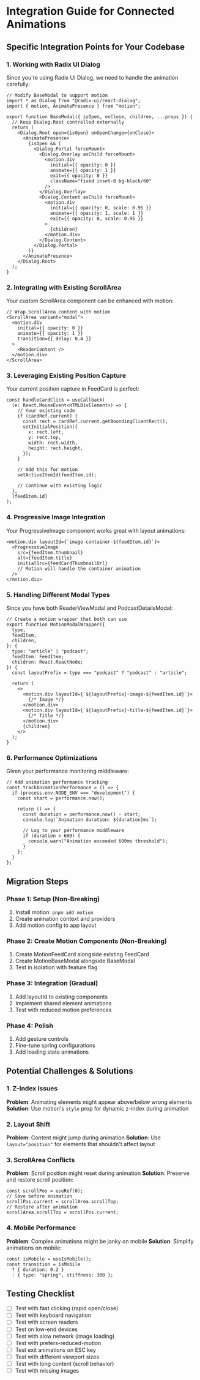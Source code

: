 # Integration Guide for Connected Animations

## Specific Integration Points for Your Codebase

### 1. Working with Radix UI Dialog

Since you're using Radix UI Dialog, we need to handle the animation carefully:

```tsx
// Modify BaseModal to support motion
import * as Dialog from "@radix-ui/react-dialog";
import { motion, AnimatePresence } from "motion";

export function BaseModal({ isOpen, onClose, children, ...props }) {
  // Keep Dialog.Root controlled externally
  return (
    <Dialog.Root open={isOpen} onOpenChange={onClose}>
      <AnimatePresence>
        {isOpen && (
          <Dialog.Portal forceMount>
            <Dialog.Overlay asChild forceMount>
              <motion.div
                initial={{ opacity: 0 }}
                animate={{ opacity: 1 }}
                exit={{ opacity: 0 }}
                className="fixed inset-0 bg-black/60"
              />
            </Dialog.Overlay>
            <Dialog.Content asChild forceMount>
              <motion.div
                initial={{ opacity: 0, scale: 0.95 }}
                animate={{ opacity: 1, scale: 1 }}
                exit={{ opacity: 0, scale: 0.95 }}
              >
                {children}
              </motion.div>
            </Dialog.Content>
          </Dialog.Portal>
        )}
      </AnimatePresence>
    </Dialog.Root>
  );
}
```

### 2. Integrating with Existing ScrollArea

Your custom ScrollArea component can be enhanced with motion:

```tsx
// Wrap ScrollArea content with motion
<ScrollArea variant="modal">
  <motion.div
    initial={{ opacity: 0 }}
    animate={{ opacity: 1 }}
    transition={{ delay: 0.4 }}
  >
    <ReaderContent />
  </motion.div>
</ScrollArea>
```

### 3. Leveraging Existing Position Capture

Your current position capture in FeedCard is perfect:

```tsx
const handleCardClick = useCallback(
  (e: React.MouseEvent<HTMLDivElement>) => {
    // Your existing code
    if (cardRef.current) {
      const rect = cardRef.current.getBoundingClientRect();
      setInitialPosition({
        x: rect.left,
        y: rect.top,
        width: rect.width,
        height: rect.height,
      });
    }

    // Add this for motion
    setActiveItemId(feedItem.id);

    // Continue with existing logic
  },
  [feedItem.id]
);
```

### 4. Progressive Image Integration

Your ProgressiveImage component works great with layout animations:

```tsx
<motion.div layoutId={`image-container-${feedItem.id}`}>
  <ProgressiveImage
    src={feedItem.thumbnail}
    alt={feedItem.title}
    initialSrc={feedCardThumbnailUrl}
    // Motion will handle the container animation
  />
</motion.div>
```

### 5. Handling Different Modal Types

Since you have both ReaderViewModal and PodcastDetailsModal:

```tsx
// Create a motion wrapper that both can use
export function MotionModalWrapper({
  type,
  feedItem,
  children,
}: {
  type: "article" | "podcast";
  feedItem: FeedItem;
  children: React.ReactNode;
}) {
  const layoutPrefix = type === "podcast" ? "podcast" : "article";

  return (
    <>
      <motion.div layoutId={`${layoutPrefix}-image-${feedItem.id}`}>
        {/* Image */}
      </motion.div>
      <motion.div layoutId={`${layoutPrefix}-title-${feedItem.id}`}>
        {/* Title */}
      </motion.div>
      {children}
    </>
  );
}
```

### 6. Performance Optimizations

Given your performance monitoring middleware:

```tsx
// Add animation performance tracking
const trackAnimationPerformance = () => {
  if (process.env.NODE_ENV === "development") {
    const start = performance.now();

    return () => {
      const duration = performance.now() - start;
      console.log(`Animation duration: ${duration}ms`);

      // Log to your performance middleware
      if (duration > 600) {
        console.warn("Animation exceeded 600ms threshold");
      }
    };
  }
};
```

## Migration Steps

### Phase 1: Setup (Non-Breaking)

1. Install motion: `pnpm add motion`
2. Create animation context and providers
3. Add motion config to app layout

### Phase 2: Create Motion Components (Non-Breaking)

1. Create MotionFeedCard alongside existing FeedCard
2. Create MotionBaseModal alongside BaseModal
3. Test in isolation with feature flag

### Phase 3: Integration (Gradual)

1. Add layoutId to existing components
2. Implement shared element animations
3. Test with reduced motion preferences

### Phase 4: Polish

1. Add gesture controls
2. Fine-tune spring configurations
3. Add loading state animations

## Potential Challenges & Solutions

### 1. Z-Index Issues

**Problem**: Animating elements might appear above/below wrong elements
**Solution**: Use motion's `style` prop for dynamic z-index during animation

### 2. Layout Shift

**Problem**: Content might jump during animation
**Solution**: Use `layout="position"` for elements that shouldn't affect layout

### 3. ScrollArea Conflicts

**Problem**: Scroll position might reset during animation
**Solution**: Preserve and restore scroll position:

```tsx
const scrollPos = useRef(0);
// Save before animation
scrollPos.current = scrollArea.scrollTop;
// Restore after animation
scrollArea.scrollTop = scrollPos.current;
```

### 4. Mobile Performance

**Problem**: Complex animations might be janky on mobile
**Solution**: Simplify animations on mobile:

```tsx
const isMobile = useIsMobile();
const transition = isMobile
  ? { duration: 0.2 }
  : { type: "spring", stiffness: 300 };
```

## Testing Checklist

- [ ] Test with fast clicking (rapid open/close)
- [ ] Test with keyboard navigation
- [ ] Test with screen readers
- [ ] Test on low-end devices
- [ ] Test with slow network (image loading)
- [ ] Test with prefers-reduced-motion
- [ ] Test exit animations on ESC key
- [ ] Test with different viewport sizes
- [ ] Test with long content (scroll behavior)
- [ ] Test with missing images
